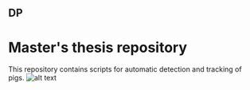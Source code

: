 ## DP
# Master's thesis repository
This repository contains scripts for automatic detection and tracking of pigs.
![alt text](https://github.com/kubarada/DP/data/blob/main/frame_027673.PNG?raw=true)
